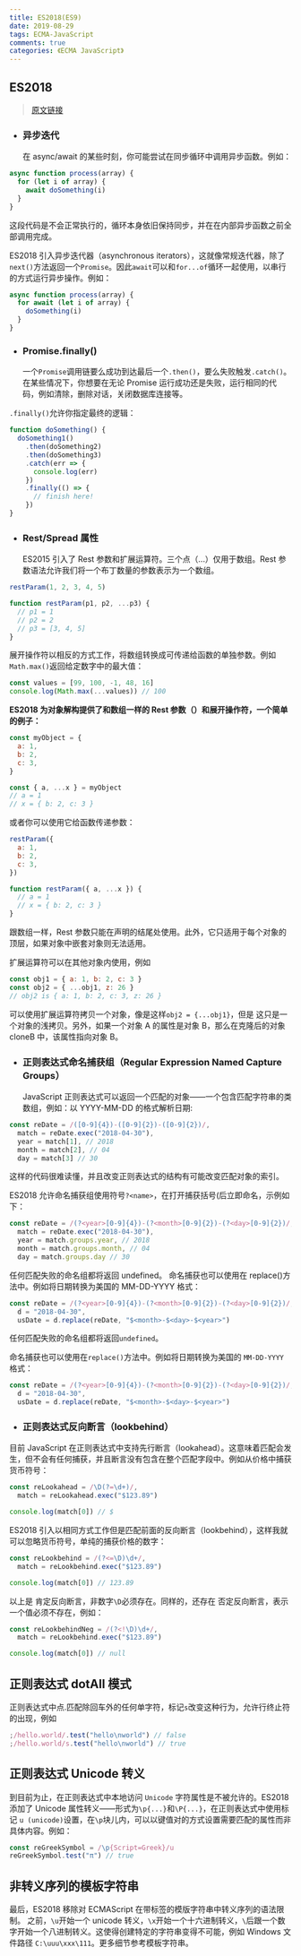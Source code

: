 ```yaml
---
title: ES2018(ES9)
date: 2019-08-29
tags: ECMA-JavaScript
comments: true
categories: 《ECMA JavaScript》
---
```


## ES2018

> [原文链接](https://juejin.im/post/5b2a186cf265da596d04a648#heading-7)

- ### 异步迭代
  在 async/await 的某些时刻，你可能尝试在同步循环中调用异步函数。例如：

```js
async function process(array) {
  for (let i of array) {
    await doSomething(i)
  }
}
```

这段代码是不会正常执行的，循环本身依旧保持同步，并在在内部异步函数之前全部调用完成。

ES2018 引入异步迭代器（asynchronous iterators），这就像常规迭代器，除了`next()`方法返回一个`Promise`。因此`await`可以和`for...of`循环一起使用，以串行的方式运行异步操作。例如：

```js
async function process(array) {
  for await (let i of array) {
    doSomething(i)
  }
}
```

- ### Promise.finally()
  一个`Promise`调用链要么成功到达最后一个`.then()`，要么失败触发`.catch()`。在某些情况下，你想要在无论 Promise 运行成功还是失败，运行相同的代码，例如清除，删除对话，关闭数据库连接等。

`.finally()`允许你指定最终的逻辑：

```js
function doSomething() {
  doSomething1()
    .then(doSomething2)
    .then(doSomething3)
    .catch(err => {
      console.log(err)
    })
    .finally(() => {
      // finish here!
    })
}
```

- ### Rest/Spread 属性
  ES2015 引入了 Rest 参数和扩展运算符。三个点（...）仅用于数组。Rest 参数语法允许我们将一个布丁数量的参数表示为一个数组。

```js
restParam(1, 2, 3, 4, 5)

function restParam(p1, p2, ...p3) {
  // p1 = 1
  // p2 = 2
  // p3 = [3, 4, 5]
}
```

展开操作符以相反的方式工作，将数组转换成可传递给函数的单独参数。例如`Math.max()`返回给定数字中的最大值：

```js
const values = [99, 100, -1, 48, 16]
console.log(Math.max(...values)) // 100
```

**ES2018 为对象解构提供了和数组一样的 Rest 参数（）和展开操作符，一个简单的例子：**

```js
const myObject = {
  a: 1,
  b: 2,
  c: 3,
}

const { a, ...x } = myObject
// a = 1
// x = { b: 2, c: 3 }
```

或者你可以使用它给函数传递参数：

```js
restParam({
  a: 1,
  b: 2,
  c: 3,
})

function restParam({ a, ...x }) {
  // a = 1
  // x = { b: 2, c: 3 }
}
```

跟数组一样，Rest 参数只能在声明的结尾处使用。此外，它只适用于每个对象的顶层，如果对象中嵌套对象则无法适用。

扩展运算符可以在其他对象内使用，例如

```js
const obj1 = { a: 1, b: 2, c: 3 }
const obj2 = { ...obj1, z: 26 }
// obj2 is { a: 1, b: 2, c: 3, z: 26 }
```

可以使用扩展运算符拷贝一个对象，像是这样`obj2 = {...obj1}`，但是 这只是一个对象的浅拷贝。另外，如果一个对象 A 的属性是对象 B，那么在克隆后的对象 cloneB 中，该属性指向对象 B。

- ### 正则表达式命名捕获组（Regular Expression Named Capture Groups）
  JavaScript 正则表达式可以返回一个匹配的对象——一个包含匹配字符串的类数组，例如：以 YYYY-MM-DD 的格式解析日期:

```js
const reDate = /([0-9]{4})-([0-9]{2})-([0-9]{2})/,
  match = reDate.exec("2018-04-30"),
  year = match[1], // 2018
  month = match[2], // 04
  day = match[3] // 30
```

这样的代码很难读懂，并且改变正则表达式的结构有可能改变匹配对象的索引。

ES2018 允许命名捕获组使用符号`?<name>`，在打开捕获括号(后立即命名，示例如下：

```js
const reDate = /(?<year>[0-9]{4})-(?<month>[0-9]{2})-(?<day>[0-9]{2})/,
  match = reDate.exec("2018-04-30"),
  year = match.groups.year, // 2018
  month = match.groups.month, // 04
  day = match.groups.day // 30
```

任何匹配失败的命名组都将返回 undefined。
命名捕获也可以使用在 replace()方法中。例如将日期转换为美国的 MM-DD-YYYY 格式：

```js
const reDate = /(?<year>[0-9]{4})-(?<month>[0-9]{2})-(?<day>[0-9]{2})/,
  d = "2018-04-30",
  usDate = d.replace(reDate, "$<month>-$<day>-$<year>")
```

任何匹配失败的命名组都将返回`undefined`。

命名捕获也可以使用在`replace()`方法中。例如将日期转换为美国的 `MM-DD-YYYY` 格式：

```js
const reDate = /(?<year>[0-9]{4})-(?<month>[0-9]{2})-(?<day>[0-9]{2})/,
  d = "2018-04-30",
  usDate = d.replace(reDate, "$<month>-$<day>-$<year>")
```

- ### 正则表达式反向断言（lookbehind）

目前 JavaScript 在正则表达式中支持先行断言（lookahead）。这意味着匹配会发生，但不会有任何捕获，并且断言没有包含在整个匹配字段中。例如从价格中捕获货币符号：

```js
const reLookahead = /\D(?=\d+)/,
  match = reLookahead.exec("$123.89")

console.log(match[0]) // $
```

ES2018 引入以相同方式工作但是匹配前面的反向断言（lookbehind），这样我就可以忽略货币符号，单纯的捕获价格的数字：

```js
const reLookbehind = /(?<=\D)\d+/,
  match = reLookbehind.exec("$123.89")

console.log(match[0]) // 123.89
```

以上是 肯定反向断言，非数字`\D`必须存在。同样的，还存在 否定反向断言，表示一个值必须不存在，例如：

```js
const reLookbehindNeg = /(?<!\D)\d+/,
  match = reLookbehind.exec("$123.89")

console.log(match[0]) // null
```

## 正则表达式 dotAll 模式

正则表达式中点.匹配除回车外的任何单字符，标记`s`改变这种行为，允许行终止符的出现，例如

```js
;/hello.world/.test("hello\nworld") // false
;/hello.world/s.test("hello\nworld") // true
```

## 正则表达式 Unicode 转义

到目前为止，在正则表达式中本地访问 `Unicode` 字符属性是不被允许的。ES2018 添加了 Unicode 属性转义——形式为`\p{...}`和`\P{...}`，在正则表达式中使用标记 `u (unicode)`设置，在`\p`块儿内，可以以键值对的方式设置需要匹配的属性而非具体内容。例如：

```js
const reGreekSymbol = /\p{Script=Greek}/u
reGreekSymbol.test("π") // true
```

## 非转义序列的模板字符串

最后，ES2018 移除对 ECMAScript 在带标签的模版字符串中转义序列的语法限制。
之前，`\u`开始一个 unicode 转义，`\x`开始一个十六进制转义，`\`后跟一个数字开始一个八进制转义。这使得创建特定的字符串变得不可能，例如 Windows 文件路径 `C:\uuu\xxx\111`。更多细节参考模板字符串。
